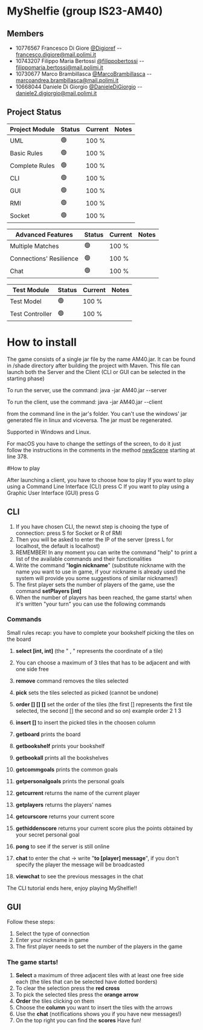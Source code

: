 # MyShelfie (group IS23-AM40)
## Members 
- 10776567 Francesco Di Giore [@Digioref](https://github.com/Digioref) -- 
  francesco.digiore@mail.polimi.it
- 10743207 Filippo Maria Bertossi [@filippobertossi](https://github.com/filippobertossi) -- 
  filippomaria.bertossi@mail.polimi.it
- 10730677 Marco Brambillasca [@MarcoBrambillasca](https://github.com/MarcoBrambillasca) -- 
  marcoandrea.brambillasca@mail.polimi.it
- 10668044 Daniele Di Giorgio [@DanieleDiGiorgio](https://github.com/DanieleDiGiorgio) -- 
  daniele2.digiorgio@mail.polimi.it

## Project Status

| Project Module | Status | Current | Notes |
| -------------- | ------ | ------- | ------- |
| UML | 🟢 | 100 % |
| Basic Rules | 🟢 | 100 % |
| Complete Rules | 🟢 | 100 % |
| CLI | 🟢 | 100 % |
| GUI | 🟢 | 100 % |
| RMI | 🟢 | 100 % |
| Socket | 🟢 | 100 % |

| Advanced Features | Status | Current | Notes |
| -------------- | ------ | ------- | ------- |
| Multiple Matches | 🟢 | 100 % |
| Connections' Resilience | 🟢 | 100 % |
| Chat | 🟢 | 100 % |

| Test Module | Status | Current | Notes |
| -------------- | ------ | ------- | ------- |
| Test Model | 🟢 | 100 % |
| Test Controller | 🟢 | 100 % |

# How to install

The game consists of a single jar file by the name AM40.jar. It can be found in /shade directory after building the project with Maven.
This file can launch both the Server and the Client (CLI or GUI can be selected in the starting phase)

To run the server, use the command:
java -jar AM40.jar --server

To run the client, use the command:
java -jar AM40.jar --client

from the command line in the jar's folder. 
You can't use the windows' jar generated file in linux and viceversa. The jar must be regenerated.

Supported in Windows and Linux.

For macOS you have to change the settings of the screen, to do it just follow the instructions in the comments in the method [newScene](https://github.com/Digioref/IS23-AM40/blob/main/src/main/java/it/polimi/ingsw/am40/GUI/Viewer.java) starting at line 378.


#How to play

After launching a client, you have to choose how to play
If you want to play using a Command Line Interface (CLI) press C
If you want to play using a Graphic User Interface (GUI) press G

## CLI
1. If you have chosen CLI, the newxt step is chooing the type of connection: press S for Socket or R of RMI
2. Then you will be asked to enter the IP of the server (press L for localhost, the default is localhost)
3. REMEMBER! In any moment you can write the command "help" to print a list of the available commands and their functionalities
4. Write the command "**login nickname**" (substitute nickname with the name you want to use in game, if your nickname is already used the system will provide you some suggestions of similar nicknames!)
5. The first player sets the number of players of the game, use the command **setPlayers [int]**
6. When the number of players has been reached, the game starts! when it's written "your turn" you can use the following commands

### Commands
Small rules recap: you have to complete your bookshelf picking the tiles on the board
1. **select [int, int]** (the " , " represents the coordinate of a tile)
2. You can choose a maximum of 3 tiles that has to be adjacent and with one side free
3. **remove** command removes the tiles selected
4. **pick** sets the tiles selected as picked (cannot be undone)
5. **order [] [] []** set the order of the tiles (the first [] represents the first tile selected, the second [] the second and so on) example order 2 1 3
6. **insert []** to insert the picked tiles in the choosen column 

6. **getboard** prints the board
7. **getbookshelf** prints your bookshelf
8. **getbookall** prints all the bookshelves

9. **getcommgoals** prints the common goals
10. **getpersonalgoals** prints the personal goals

11. **getcurrent** returns the name of the current player
12. **getplayers** returns the players' names

13. **getcurscore** returns your current score
14. **gethiddenscore** returns your current score plus the points obtained by your secret personal goal

15. **pong** to see if the server is still online
16. **chat** to enter the chat -> write "**to [player] message**", if you don't specify the player the message will be broadcasted
17. **viewchat** to see the previous messages in the chat

The CLI tutorial ends here, enjoy playing MyShelfie!!

## GUI
Follow these steps:

1. Select the type of connection
2. Enter your nickname in game
3. The first player needs to set the number of the players in the game

   
### The game starts!

1. **Select** a maximum of three adjacent tiles with at least one free side each (the tiles that can be selected have dotted borders)
2. To clear the selection press the **red cross**
3. To pick the selected tiles press the **orange arrow**
4. **Order** the tiles clicking on them
5. Choose the **column** you want to insert the tiles with the arrows
6. Use the **chat** (notifications shows you if you have new messages!)
7. On the top right you can find the **scores**
Have fun!

